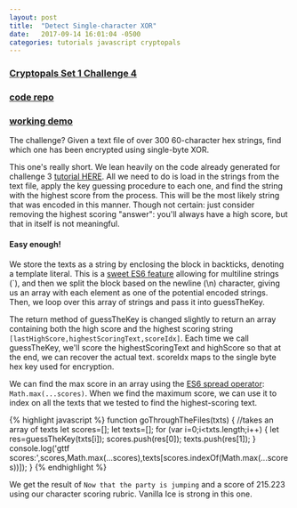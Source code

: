 ```yaml
---
layout: post
title:  "Detect Single-character XOR"
date:   2017-09-14 16:01:04 -0500
categories: tutorials javascript cryptopals
---
```


### [Cryptopals Set 1 Challenge 4](https://cryptopals.com/sets/1/challenges/4)
### [code repo](https://github.com/thmsdnnr/cryptopals/tree/master/s1c4)
### [working demo](https://thmsdnnr.github.io/cryptopals/s1c4/index.html)

The challenge? Given a text file of over 300 60-character hex strings, find which one has been encrypted using single-byte XOR.

This one's really short. We lean heavily on the code already generated for challenge 3 [tutorial HERE](https://thmsdnnr.github.io/tutorials/javascript/cryptopals/2017/09/14/cryptopals-set1-challenge-3-single-byte-XOR-cipher.html). All we need to do is load in the strings from the text file, apply the key guessing procedure to each one, and find the string with the highest score from the process. This will be the most likely string that was encoded in this manner. Though not certain: just consider removing the highest scoring "answer": you'll always have a high score, but that in itself is not meaningful.

#### Easy enough!

We store the texts as a string by enclosing the block in backticks, denoting a template literal. This is a [sweet ES6 feature](https://developer.mozilla.org/en-US/docs/Web/JavaScript/Reference/Template_literals) allowing for multiline strings (\`), and then we split the block based on the newline (\\n) character, giving us an array with each element as one of the potential encoded strings. Then, we loop over this array of strings and pass it into guessTheKey.

The return method of guessTheKey is changed slightly to return an array containing both the high score and the highest scoring string `[lastHighScore,highestScoringText,scoreIdx]`. Each time we call guessTheKey, we'll score the highestScoringText and highScore so that at the end, we can recover the actual text. scoreIdx maps to the single byte hex key used for encryption.

We can find the max score in an array using the [ES6 spread operator](https://developer.mozilla.org/en-US/docs/Web/JavaScript/Reference/Operators/Spread_operator):
`Math.max(...scores)`. When we find the maximum score, we can use it to index on all the texts that we tested to find the highest-scoring text.

{% highlight javascript %}
function goThroughTheFiles(txts) {
  //takes an array of texts
  let scores=[];
  let texts=[];
  for (var i=0;i<txts.length;i++) {
    let res=guessTheKey(txts[i]);
    scores.push(res[0]);
    texts.push(res[1]);
  }
  console.log('gttf scores:',scores,Math.max(...scores),texts[scores.indexOf(Math.max(...scores))]);
}
{% endhighlight %}

We get the result of `Now that the party is jumping` and a score of 215.223 using our character scoring rubric. Vanilla Ice is strong in this one.
